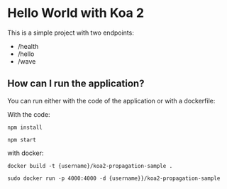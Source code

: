 # Hello World with Koa 2

This is a simple project with two endpoints:
* /health
* /hello
* /wave

## How can I run the application?

You can run either with the code of the application or
with a dockerfile:

With the code:

```
npm install
```
```
npm start
```

with docker:

```
docker build -t {username}/koa2-propagation-sample .
```
```
sudo docker run -p 4000:4000 -d {username}}/koa2-propagation-sample
```
